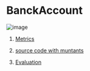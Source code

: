 # BanckAccount

![image](https://raw.githubusercontent.com/test4cc/vamos2020/master/featureModel/bankaccount.JPG)

1. [Metrics](https://github.com/test4cc/vamos2020/blob/master/metrics/banckaccount.csv)
  
2. [source code with muntants](https://github.com/test4cc/vamos2020/tree/master/dataset_with_mutant/bankaccount)

3. [Evaluation](https://github.com/test4cc/vamos2020/tree/master/workspace_IncLing/bankaccount)
